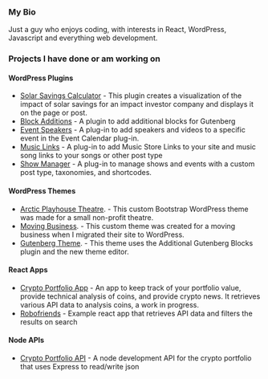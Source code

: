 ### My Bio

Just a guy who enjoys coding, with interests in React, WordPress, Javascript and everything web development.

### Projects I have done or am working on

#### WordPress Plugins

* [Solar Savings Calculator](https://github.com/pgmarco11/solar-savings) - This plugin creates a visualization of the impact of solar savings for an impact investor company and displays it on the page or post.
* [Block Additions](https://github.com/pgmarco11/block-additions) - A plugin to add additional blocks for Gutenberg
* [Event Speakers](https://github.com/pgmarco11/event-speakers-videos) - A plug-in to add speakers and videos to a specific event in the Event Calendar plug-in.
* [Music Links](https://github.com/pgmarco11/music-links) - A plug-in to add Music Store Links to your site and music song links to your songs or other post type
* [Show Manager](https://github.com/pgmarco11/show-manager) - A plug-in to manage shows and events with a custom post type, taxonomies, and shortcodes.

#### WordPress Themes
* [Arctic Playhouse Theatre](https://github.com/pgmarco11/themes/tree/master/Arcticplayhouse). - This custom Bootstrap WordPress theme was made for a small non-profit theatre.
* [Moving Business](https://github.com/pgmarco11/themes/tree/master/arpingroup). - This custom theme was created for a moving business when I migrated their site to WordPress.
* [Gutenberg Theme](https://github.com/pgmarco11/themes/tree/master/udemy). - This theme uses the Additional Gutenberg Blocks plugin and the new theme editor.
  

#### React Apps

* [Crypto Portfolio App](https://github.com/pgmarco11/crypto-portoflio-app) - An app to keep track of your portfolio value, provide technical analysis of coins, and provide crypto news. It retrieves various API data to analysis coins, a work in progress.
* [Robofriends](https://github.com/pgmarco11/robofriends) - Example react app that retrieves API data and filters the results on search

#### Node APIs

* [Crypto Portfolio API](https://github.com/pgmarco11/crypto-portfolio-api) - A node development API for the crypto portfolio that uses Express to read/write json 
